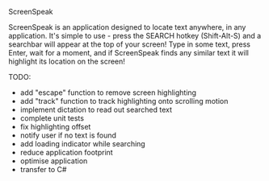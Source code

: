 ScreenSpeak

ScreenSpeak is an application designed to locate text anywhere, in any application. It's simple to use - press the SEARCH hotkey (Shift-Alt-S) and a searchbar will appear at the top of your screen! Type in some text, press Enter, wait for a moment, and if ScreenSpeak finds any similar text it will highlight its location on the screen! 

TODO:

- add "escape" function to remove screen highlighting
- add "track" function to track highlighting onto scrolling motion
- implement dictation to read out searched text
- complete unit tests
- fix highlighting offset
- notify user if no text is found
- add loading indicator while searching
- reduce application footprint 
- optimise application
- transfer to C#

